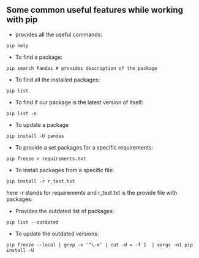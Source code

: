 ## Some common useful features while working with pip 

- provides all the useful commands:
```
pip help
```


- To find a package:
```
pip search Pandas # provides description of the package
```


- To find all the installed packages:
```
pip list
```


- To find if our package is the latest version of itself:
```
pip list -o
```


- To update a package 
```
pip install -U pandas
```


- To provide a set packages for a specific requirements:
```
pip freeze > requirements.txt
```


- To install packages from a specific file:
```
pip install -r r_test.txt
```
here -r stands for requirements and r_test.txt is the provide file with packages.


- Provides the outdated list of packages:
```
pip list --outdated
```


- To update the outdated versions:
```
pip freeze --local | grep -v '^\-e' | cut -d = -f 1  | xargs -n1 pip install -U
```

